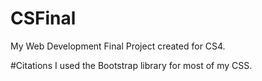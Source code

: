 # CSFinal
My Web Development Final Project created for CS4. 



#Citations
I used the Bootstrap library for most of my CSS.

